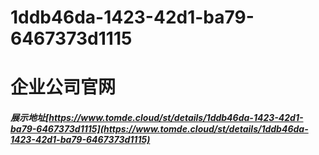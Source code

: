 # 1ddb46da-1423-42d1-ba79-6467373d1115
# 企业公司官网
##### 展示地址[https://www.tomde.cloud/st/details/1ddb46da-1423-42d1-ba79-6467373d1115](https://www.tomde.cloud/st/details/1ddb46da-1423-42d1-ba79-6467373d1115)
